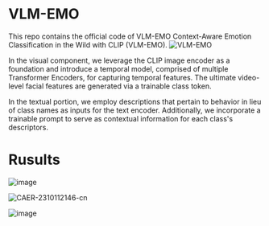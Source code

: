 # VLM-EMO
This repo contains the official code of VLM-EMO Context-Aware Emotion Classification in the Wild with CLIP (VLM-EMO).
![VLM-EMO](https://github.com/kebiabc/VLM-EMO/assets/33951067/e9a05f99-954e-4df1-8e13-0c91c428af9d)

In the visual component, we leverage the CLIP image encoder as a foundation and introduce a temporal model, comprised of multiple Transformer Encoders, for capturing temporal features. 
The ultimate video-level facial features are generated via a trainable class token.

In the textual portion, we employ descriptions that pertain to behavior in lieu of class names as inputs for the text encoder. 
Additionally, we incorporate a trainable prompt to serve as contextual information for each class's descriptors.

# Rusults
![image](https://github.com/kebiabc/VLM-EMO/assets/33951067/62c9f4a4-2b84-4c14-aaed-465facb24906)

![CAER-2310112146-cn](https://github.com/kebiabc/VLM-EMO/assets/33951067/3188a9ca-1a30-4abf-bfae-963cd9747914)

![image](https://github.com/kebiabc/VLM-EMO/assets/33951067/b9cb373c-7721-471e-8d72-df41c1c21513)
